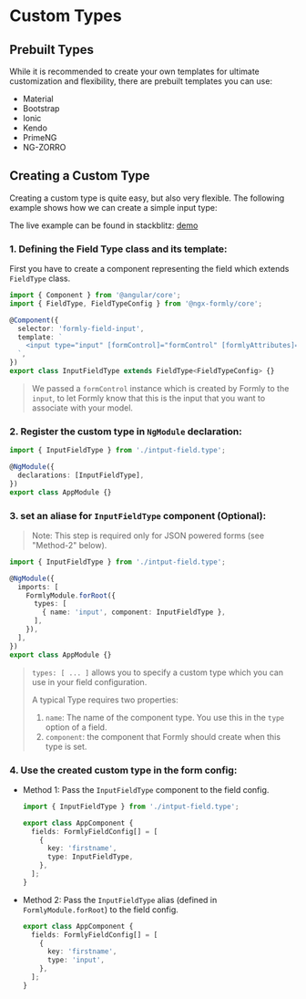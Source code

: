 # Custom Types

## Prebuilt Types

While it is recommended to create your own templates for ultimate customization and flexibility,
there are prebuilt templates you can use:

  - Material
  - Bootstrap
  - Ionic
  - Kendo
  - PrimeNG
  - NG-ZORRO


## Creating a Custom Type

Creating a custom type is quite easy, but also very flexible. The following example shows how we can create a simple input type:

The live example can be found in stackblitz: [demo](https://stackblitz.com/edit/ngx-formly-custom-template)

  ### 1. Defining the Field Type class and its template:

  First you have to create a component representing the field which extends `FieldType` class.

  ```typescript
  import { Component } from '@angular/core';
  import { FieldType, FieldTypeConfig } from '@ngx-formly/core';

  @Component({
    selector: 'formly-field-input',
    template: `
      <input type="input" [formControl]="formControl" [formlyAttributes]="field">
    `,
  })
  export class InputFieldType extends FieldType<FieldTypeConfig> {}
  ```

  > We passed a `formControl` instance which is created by Formly to the `input`, to let Formly know that this is the input that you want to associate with your model.

  ### 2. Register the custom type in `NgModule` declaration:

  ```typescript
  import { InputFieldType } from './intput-field.type';

  @NgModule({
    declarations: [InputFieldType],
  })
  export class AppModule {}
  ```

  ### 3. set an aliase for `InputFieldType` component (Optional):

  > Note: This step is required only for JSON powered forms (see "Method-2" below).

  ```typescript
  import { InputFieldType } from './intput-field.type';

  @NgModule({
    imports: [
      FormlyModule.forRoot({
        types: [
          { name: 'input', component: InputFieldType },
        ],
      }),
    ],
  })
  export class AppModule {}
  ```

  > `types: [ ... ]` allows you to specify a custom type which you can use in your field configuration.
  >
  > A typical Type requires two properties:
  > 1. `name`: The name of the component type. You use this in the `type` option of a field.
  > 2. `component`: the component that Formly should create when this type is set.

  ### 4. Use the created custom type in the form config:
  * Method 1: Pass the `InputFieldType` component to the field config.

    ```typescript
    import { InputFieldType } from './intput-field.type';

    export class AppComponent {
      fields: FormlyFieldConfig[] = [
        {
          key: 'firstname',
          type: InputFieldType,
        },
      ];
    }
    ```

  * Method 2: Pass the `InputFieldType` alias (defined in `FormlyModule.forRoot`) to the field config.

    ```typescript
    export class AppComponent {
      fields: FormlyFieldConfig[] = [
        {
          key: 'firstname',
          type: 'input',
        },
      ];
    }
    ```
